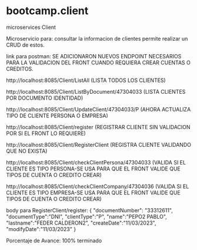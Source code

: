 # bootcamp.client
microservices Client

Microservicio para: consultar la informacion de clientes
permite realizar un CRUD de estos.

link para postman: SE ADICIONARON NUEVOS ENDPOINT NECESARIOS PARA LA VALIDACION DEL FRONT CUANDO REQUIERA CREAR CUENTAS O CREDITOS.

http://localhost:8085/Client/ListAll (LISTA TODOS LOS CLIENTES)

http://localhost:8085/Client/ListByDocument/47304033 (LISTA CLIENTES POR DOCUMENTO IDENTIDAD)

http://localhost:8085/Client/UpdateClient/47304033/P (AHORA ACTUALIZA TIPO DE CLIENTE PERSONA O EMPRESA)

http://localhost:8085/Client/register (REGISTRAR CLIENTE SIN VALIDACION POR SI EL FRONT LO REQUIERE)

http://localhost:8085/Client/RegisterClient (REGISTRA CLIENTE VALIDANDO QUE NO EXISTA)

http://localhost:8085/Client/checkClientPersona/47304033 (VALIDA SI EL CLIENTE ES TIPO PERSONA-SE USA PARA QUE EL FRONT VALIDE QUE TIPOS DE CUENTA O CREDITO CREAR)

http://localhost:8085/Client/checkClientCompany/47304036 (VALIDA SI EL CLIENTE ES TIPO EMPRESA-SE USA PARA QUE EL FRONT VALIDE QUE TIPOS DE CUENTA O CREDITO CREAR)


body para RegisterClient/register:
{
"documentNumber": "33312611",
"documentType":"DNI",
"clientType":"P",
"name":"PEPO2 PABLO",
"lastname":"FEDER CALDERON2",
"createDate":"11/03/2023",
"modifyDate":"11/03/2023"
}

Porcentaje de Avance: 100% terminado